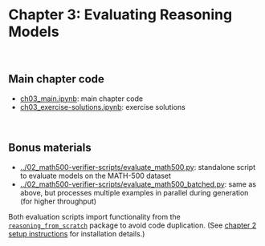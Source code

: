 # Chapter 3: Evaluating Reasoning Models

&nbsp;
## Main chapter code

- [ch03_main.ipynb](ch03_main.ipynb): main chapter code
- [ch03_exercise-solutions.ipynb](ch03_exercise-solutions.ipynb): exercise solutions


&nbsp;
## Bonus materials

- [../02_math500-verifier-scripts/evaluate_math500.py](../02_math500-verifier-scripts/evaluate_math500.py): standalone script to evaluate models on the MATH-500 dataset
- [../02_math500-verifier-scripts/evaluate_math500_batched.py](../02_math500-verifier-scripts/evaluate_math500_batched.py): same as above, but processes multiple examples in parallel during generation (for higher throughput)

Both evaluation scripts import functionality from the [`reasoning_from_scratch`](../../reasoning_from_scratch) package to avoid code duplication. (See [chapter 2 setup instructions](../../ch02/02_setup-tips/python-instructions.md) for installation details.)

